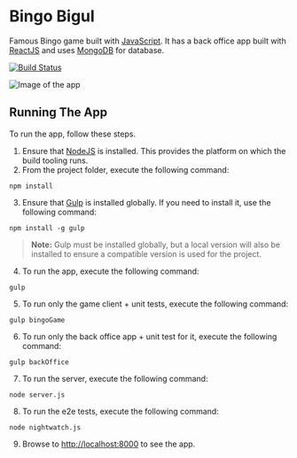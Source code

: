 # Bingo Bigul
Famous Bingo game built with [JavaScript](https://www.javascript.com/). It has a back office app built with [ReactJS](https://reactjs.org/) and uses [MongoDB](https://www.mongodb.com/) for database.

[![Build Status](https://img.shields.io/travis/mihailgaberov/es6-bingo-game.svg?style=flat-square)](https://travis-ci.org/mihailgaberov/es6-bingo-game)

![Image of the app](https://github.com/mihailgaberov/es6-bingo-game/blob/master/screenshots/login-form.png)

## Running The App

To run the app, follow these steps.

1. Ensure that [NodeJS](http://nodejs.org/) is installed. This provides the platform on which the build tooling runs.
2. From the project folder, execute the following command:

  ```shell
  npm install
  ```
3. Ensure that [Gulp](http://gulpjs.com/) is installed globally. If you need to install it, use the following command:

  ```shell
  npm install -g gulp
  ```
  > **Note:** Gulp must be installed globally, but a local version will also be installed to ensure a compatible version is used for the project.

4. To run the app, execute the following command:

  ```shell
  gulp
  ```
  
5. To run only the game client + unit tests, execute the following command:

  ```shell
  gulp bingoGame
  ```
  
6. To run only the back office app + unit test for it, execute the following command:

  ```shell
  gulp backOffice
  ```
  
7. To run the server, execute the following command:

  ```shell
  node server.js
  ```
8. To run the e2e tests, execute the following command:

  ```shell
  node nightwatch.js
  ```
9. Browse to [http://localhost:8000](http://localhost:8000) to see the app.
